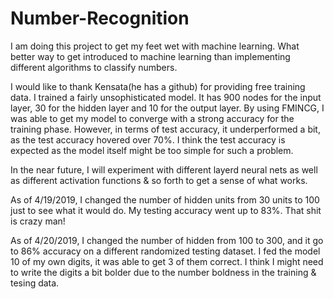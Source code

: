 # Number-Recognition
I am doing this project to get my feet wet with machine learning. What better way to get introduced to machine learning than implementing different algorithms to classify numbers.

I would like to thank Kensata(he has a github) for providing free training data. I trained a fairly unsophisticated model. It has 900 nodes for the input layer, 30 for the hidden layer and 10 for the output layer. By using FMINCG, I was able to get my model to converge with a strong accuracy for the training phase. However, in terms of test accuracy, it underperformed a bit, as the test accuracy hovered over 70%. I think the test accuracy is expected as the model itself might be too simple for such a problem. 

In the near future, I will experiment with different layerd neural nets as well as different activation functions & so forth to get a sense of what works.

As of 4/19/2019, I changed the number of hidden units from 30 units to 100 just to see what it would do. My testing accuracy went up to 83%. That shit is crazy man!

As of 4/20/2019, I changed the number of hidden from 100 to 300, and it go to 86% accuracy on a different randomized testing dataset. I fed the model 10 of my own digits, it was able to get 3 of them correct. I think I might need to write the digits a bit bolder due to the number boldness in the training & tesing data.

